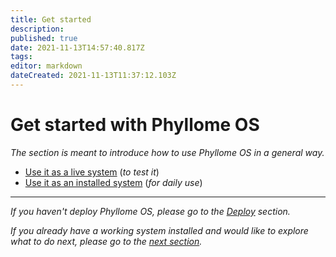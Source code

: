 ```yaml
---
title: Get started
description: 
published: true
date: 2021-11-13T14:57:40.817Z
tags: 
editor: markdown
dateCreated: 2021-11-13T11:37:12.103Z
---
```


# Get started with Phyllome OS

*The section is meant to introduce how to use Phyllome OS in a general way.*

* [Use it as a live system](/getstarted/live) (*to test it*)
* [Use it as an installed system](/getstarted/disk) (*for daily use*)

---

*If you haven't deploy Phyllome OS, please go to the [Deploy](/deploy) section.* 

*If you already have a working system installed and would like to explore what to do next, please go to the [next section](/gofurther).*